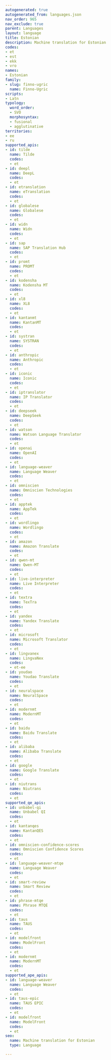 ```yaml
---
autogenerated: true
autogenerated_from: languages.json
nav_order: 965
nav_exclude: true
parent: Languages
layout: language
title: Estonian
description: Machine translation for Estonian
codes:
- et
- est
- ekk
- vro
names:
- Estonian
family:
- slug: finno-ugric
  name: Finno-Ugric
scripts:
- Latn
typology:
  word_order:
  - SVO
  morphosyntax:
  - fusional
  - agglutinative
territories:
- ee
- ru
supported_apis:
- id: tilde
  name: Tilde
  codes:
  - et
- id: deepl
  name: DeepL
  codes:
  - et
- id: etranslation
  name: eTranslation
  codes:
  - et
- id: globalese
  name: Globalese
  codes:
  - et
- id: widn
  name: Widn
  codes:
  - et
- id: sap
  name: SAP Translation Hub
  codes:
  - et
- id: promt
  name: PROMT
  codes:
  - et
- id: kodensha
  name: Kodensha MT
  codes:
  - et
- id: xl8
  name: XL8
  codes:
  - et
- id: kantanmt
  name: KantanMT
  codes:
  - et
- id: systran
  name: SYSTRAN
  codes:
  - et
- id: anthropic
  name: Anthropic
  codes:
  - et
- id: iconic
  name: Iconic
  codes:
  - et
- id: iptranslator
  name: IP Translator
  codes:
  - et
- id: deepseek
  name: DeepSeek
  codes:
  - et
- id: watson
  name: Watson Language Translator
  codes:
  - et
- id: openai
  name: OpenAI
  codes:
  - et
- id: language-weaver
  name: Language Weaver
  codes:
  - et
- id: omniscien
  name: Omniscien Technologies
  codes:
  - et
- id: apptek
  name: AppTek
  codes:
  - et
- id: wordlingo
  name: Wordlingo
  codes:
  - et
- id: amazon
  name: Amazon Translate
  codes:
  - et
- id: qwen-mt
  name: Qwen-MT
  codes:
  - et
- id: live-interpreter
  name: Live Interpreter
  codes:
  - et
- id: textra
  name: TexTra
  codes:
  - et
- id: yandex
  name: Yandex Translate
  codes:
  - et
- id: microsoft
  name: Microsoft Translator
  codes:
  - et
- id: lingvanex
  name: LingvaNex
  codes:
  - et-ee
- id: youdao
  name: Youdao Translate
  codes:
  - et
- id: neuralspace
  name: NeuralSpace
  codes:
  - et
- id: modernmt
  name: ModernMT
  codes:
  - et
- id: baidu
  name: Baidu Translate
  codes:
  - et
- id: alibaba
  name: Alibaba Translate
  codes:
  - et
- id: google
  name: Google Translate
  codes:
  - et
- id: niutrans
  name: Niutrans
  codes:
  - et
supported_qe_apis:
- id: unbabel-qi
  name: Unbabel QI
  codes:
  - et
- id: kantanqes
  name: KantanQES
  codes:
  - et
- id: omniscien-confidence-scores
  name: Omniscien Confidence Scores
  codes:
  - et
- id: language-weaver-mtqe
  name: Language Weaver
  codes:
  - et
- id: smart-review
  name: Smart Review
  codes:
  - et
- id: phrase-mtqe
  name: Phrase MTQE
  codes:
  - et
- id: taus
  name: TAUS
  codes:
  - et
- id: modelfront
  name: ModelFront
  codes:
  - et
- id: modernmt
  name: ModernMT
  codes:
  - et
supported_ape_apis:
- id: language-weaver
  name: Language Weaver
  codes:
  - et
- id: taus-epic
  name: TAUS EPIC
  codes:
  - et
- id: modelfront
  name: ModelFront
  codes:
  - et
seo:
  name: Machine translation for Estonian
  type: Language

---
```


